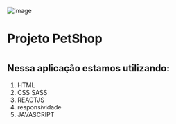 ![image](https://user-images.githubusercontent.com/66374068/174789799-4e316fe2-0341-4a40-a1e7-8cd880fcb5ee.png)

<h1>Projeto PetShop<h1> 
  <h2>Nessa aplicação estamos utilizando:</h2>
<ol>
<li>HTML</li>
<li>CSS SASS</li>
<li>REACTJS</li>
<li>responsividade</li> 
<li>JAVASCRIPT</li>
</ol>
